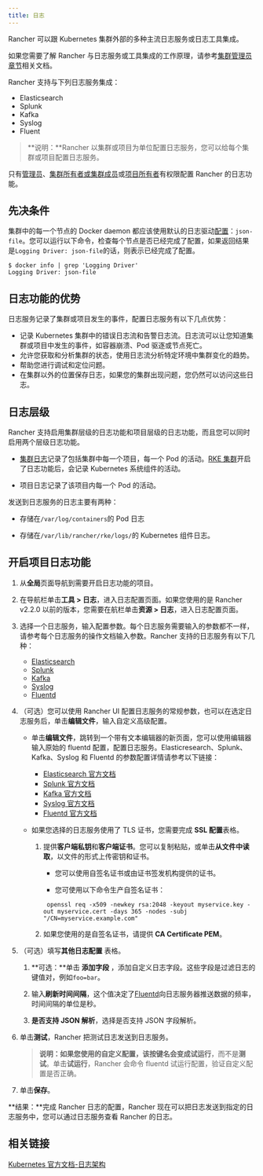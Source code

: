 ```yaml
---
title: 日志
---
```


Rancher 可以跟 Kubernetes 集群外部的多种主流日志服务或日志工具集成。

如果您需要了解 Rancher 与日志服务或工具集成的工作原理，请参考[集群管理员章节](/docs/cluster-admin/tools/logging/_index)相关文档。

Rancher 支持与下列日志服务集成：

- Elasticsearch
- Splunk
- Kafka
- Syslog
- Fluent

> **说明：**Rancher 以集群或项目为单位配置日志服务，您可以给每个集群或项目配置日志服务。

只有[管理员](/docs/admin-settings/rbac/global-permissions/_index)、[集群所有者或集群成员](/docs/admin-settings/rbac/cluster-project-roles/_index)或[项目所有者](/docs/admin-settings/rbac/cluster-project-roles/_index)有权限配置 Rancher 的日志功能。

## 先决条件

集群中的每一个节点的 Docker daemon 都应该使用默认的日志驱动[配置](https://docs.docker.com/config/containers/logging/configure/)：`json-file`。您可以运行以下命令，检查每个节点是否已经完成了配置，如果返回结果是`Logging Driver: json-file`的话，则表示已经完成了配置。

```
$ docker info | grep 'Logging Driver'
Logging Driver: json-file
```

## 日志功能的优势

日志服务记录了集群或项目发生的事件，配置日志服务有以下几点优势：

- 记录 Kubernetes 集群中的错误日志流和告警日志流。日志流可以让您知道集群或项目中发生的事件，如容器崩溃、Pod 驱逐或节点死亡。
- 允许您获取和分析集群的状态，使用日志流分析特定环境中集群变化的趋势。
- 帮助您进行调试和定位问题。
- 在集群以外的位置保存日志，如果您的集群出现问题，您仍然可以访问这些日志。

## 日志层级

Rancher 支持启用集群层级的日志功能和项目层级的日志功能，而且您可以同时启用两个层级日志功能。

- [集群日志](/docs/cluster-admin/tools/logging/_index)记录了包括集群中每一个项目，每一个 Pod 的活动。[RKE 集群](/docs/cluster-provisioning/rke-clusters/_index)开启了日志功能后，会记录 Kubernetes 系统组件的活动。

- 项目日志记录了该项目内每一个 Pod 的活动。

发送到日志服务的日志主要有两种：

- 存储在`/var/log/containers`的 Pod 日志

- 存储在`/var/lib/rancher/rke/logs/`的 Kubernetes 组件日志。

## 开启项目日志功能

1. 从**全局**页面导航到需要开启日志功能的项目。

1. 在导航栏单击**工具 > 日志**，进入日志配置页面。如果您使用的是 Rancher v2.2.0 以前的版本，您需要在航栏单击**资源 > 日志**，进入日志配置页面。
1. 选择一个日志服务，输入配置参数。每个日志服务需要输入的参数都不一样，请参考每个日志服务的操作文档输入参数。Rancher 支持的日志服务有以下几种：

   - [Elasticsearch](/docs/cluster-admin/tools/logging/elasticsearch/_index)
   - [Splunk](/docs/cluster-admin/tools/logging/splunk/_index)
   - [Kafka](/docs/cluster-admin/tools/logging/kafka/_index)
   - [Syslog](/docs/cluster-admin/tools/logging/syslog/_index)
   - [Fluentd](/docs/cluster-admin/tools/logging/fluentd/_index)

1. （可选）您可以使用 Rancher UI 配置日志服务的常规参数，也可以在选定日志服务后，单击**编辑文件**，输入自定义高级配置。

   - 单击**编辑文件**，跳转到一个带有文本编辑器的新页面，您可以使用编辑器输入原始的 fluentd 配置，配置日志服务。Elasticresearch、Splunk、Kafka、Syslog 和 Fluentd 的参数配置详情请参考以下链接：

     - [Elasticsearch 官方文档](https://github.com/uken/fluent-plugin-elasticsearch)
     - [Splunk 官方文档](https://github.com/fluent/fluent-plugin-splunk)
     - [Kafka 官方文档](https://github.com/fluent/fluent-plugin-kafka)
     - [Syslog 官方文档](https://github.com/dlackty/fluent-plugin-remote_syslog)
     - [Fluentd 官方文档](https://docs.fluentd.org/v1.0/articles/out_forward)

   - 如果您选择的日志服务使用了 TLS 证书，您需要完成 **SSL 配置**表格。

     1. 提供**客户端私钥**和**客户端证书**。您可以复制粘贴，或单击**从文件中读取**，以文件的形式上传密钥和证书。

        - 您可以使用自签名证书或由证书签发机构提供的证书。

        - 您可使用以下命令生产自签名证书：

        ```
         openssl req -x509 -newkey rsa:2048 -keyout myservice.key -out myservice.cert -days 365 -nodes -subj "/CN=myservice.example.com"
        ```

     2. 如果您使用的是自签名证书，请提供 **CA Certificate PEM**。

1. （可选）填写**其他日志配置** 表格。

   1. **可选：**单击 **添加字段** ，添加自定义日志字段。这些字段是过滤日志的键值对，例如`foo=bar`。

   1. 输入**刷新时间间隔**，这个值决定了[Fluentd](https://www.fluentd.org/)向日志服务器推送数据的频率，时间间隔的单位是秒。

   1. **是否支持 JSON 解析**，选择是否支持 JSON 字段解析。

1. 单击**测试**，Rancher 把测试日志发送到日志服务。

   > **说明：**如果您使用的自定义配置，该按键名会变成**试运行**，而不是**测试**。单击**试运行**，Rancher 会命令 fluentd 试运行配置，验证自定义配置是否正确。

1. 单击**保存**。

**结果：**完成 Rancher 日志的配置，Rancher 现在可以把日志发送到指定的日志服务中，您可以通过日志服务查看 Rancher 的日志。

## 相关链接

[Kubernetes 官方文档-日志架构](https://kubernetes.io/docs/concepts/cluster-administration/logging/)

